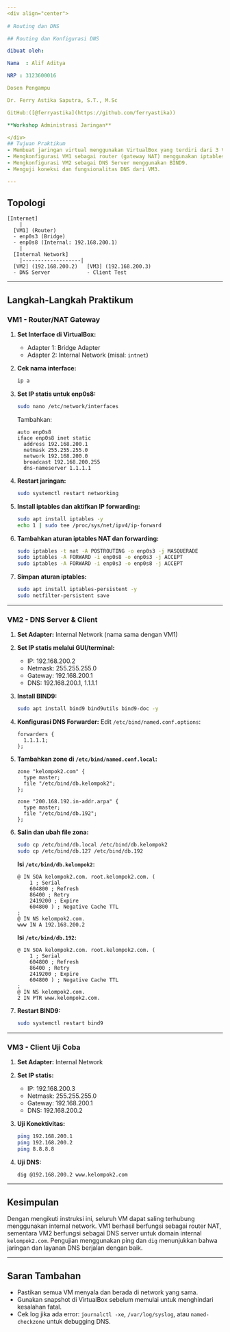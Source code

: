 ```yaml
---
<div align="center">
  
# Routing dan DNS

## Routing dan Konfigurasi DNS

dibuat oleh:

Nama  : Alif Aditya

NRP : 3123600016

Dosen Pengampu

Dr. Ferry Astika Saputra, S.T., M.Sc

GitHub:([@ferryastika](https://github.com/ferryastika))

**Workshop Administrasi Jaringan**

</div>
## Tujuan Praktikum
- Membuat jaringan virtual menggunakan VirtualBox yang terdiri dari 3 VM.
- Mengkonfigurasi VM1 sebagai router (gateway NAT) menggunakan iptables.
- Mengkonfigurasi VM2 sebagai DNS Server menggunakan BIND9.
- Menguji koneksi dan fungsionalitas DNS dari VM3.

---
```


## Topologi
```
[Internet]
    |
  [VM1] (Router)
  - enp0s3 (Bridge)
  - enp0s8 (Internal: 192.168.200.1)
    |
  [Internal Network]
    |-------------------|
  [VM2] (192.168.200.2)   [VM3] (192.168.200.3)
  - DNS Server            - Client Test
```

---

## Langkah-Langkah Praktikum

### **VM1 - Router/NAT Gateway**
1. **Set Interface di VirtualBox:**
   - Adapter 1: Bridge Adapter
   - Adapter 2: Internal Network (misal: `intnet`)

2. **Cek nama interface:**
   ```bash
   ip a
   ```

3. **Set IP statis untuk enp0s8:**
   ```bash
   sudo nano /etc/network/interfaces
   ```
   Tambahkan:
   ```
   auto enp0s8
   iface enp0s8 inet static
     address 192.168.200.1
     netmask 255.255.255.0
     network 192.168.200.0
     broadcast 192.168.200.255
     dns-nameserver 1.1.1.1
   ```

4. **Restart jaringan:**
   ```bash
   sudo systemctl restart networking
   ```

5. **Install iptables dan aktifkan IP forwarding:**
   ```bash
   sudo apt install iptables -y
   echo 1 | sudo tee /proc/sys/net/ipv4/ip-forward
   ```

6. **Tambahkan aturan iptables NAT dan forwarding:**
   ```bash
   sudo iptables -t nat -A POSTROUTING -o enp0s3 -j MASQUERADE
   sudo iptables -A FORWARD -i enp0s8 -o enp0s3 -j ACCEPT
   sudo iptables -A FORWARD -i enp0s3 -o enp0s8 -j ACCEPT
   ```

7. **Simpan aturan iptables:**
   ```bash
   sudo apt install iptables-persistent -y
   sudo netfilter-persistent save
   ```

---

### **VM2 - DNS Server & Client**
1. **Set Adapter:** Internal Network (nama sama dengan VM1)

2. **Set IP statis melalui GUI/terminal:**
   - IP: 192.168.200.2
   - Netmask: 255.255.255.0
   - Gateway: 192.168.200.1
   - DNS: 192.168.200.1, 1.1.1.1

3. **Install BIND9:**
   ```bash
   sudo apt install bind9 bind9utils bind9-doc -y
   ```

4. **Konfigurasi DNS Forwarder:**
   Edit `/etc/bind/named.conf.options`:
   ```
   forwarders {
     1.1.1.1;
   };
   ```

5. **Tambahkan zone di `/etc/bind/named.conf.local`:**
   ```
   zone "kelompok2.com" {
     type master;
     file "/etc/bind/db.kelompok2";
   };

   zone "200.168.192.in-addr.arpa" {
     type master;
     file "/etc/bind/db.192";
   };
   ```

6. **Salin dan ubah file zona:**
   ```bash
   sudo cp /etc/bind/db.local /etc/bind/db.kelompok2
   sudo cp /etc/bind/db.127 /etc/bind/db.192
   ```

   **Isi `/etc/bind/db.kelompok2`:**
   ```
   @ IN SOA kelompok2.com. root.kelompok2.com. (
       1 ; Serial
       604800 ; Refresh
       86400 ; Retry
       2419200 ; Expire
       604800 ) ; Negative Cache TTL
   ;
   @ IN NS kelompok2.com.
   www IN A 192.168.200.2
   ```

   **Isi `/etc/bind/db.192`:**
   ```
   @ IN SOA kelompok2.com. root.kelompok2.com. (
       1 ; Serial
       604800 ; Refresh
       86400 ; Retry
       2419200 ; Expire
       604800 ) ; Negative Cache TTL
   ;
   @ IN NS kelompok2.com.
   2 IN PTR www.kelompok2.com.
   ```

7. **Restart BIND9:**
   ```bash
   sudo systemctl restart bind9
   ```

---

### **VM3 - Client Uji Coba**
1. **Set Adapter:** Internal Network

2. **Set IP statis:**
   - IP: 192.168.200.3
   - Netmask: 255.255.255.0
   - Gateway: 192.168.200.1
   - DNS: 192.168.200.2

3. **Uji Konektivitas:**
   ```bash
   ping 192.168.200.1
   ping 192.168.200.2
   ping 8.8.8.8
   ```

4. **Uji DNS:**
   ```bash
   dig @192.168.200.2 www.kelompok2.com
   ```

---

## Kesimpulan
Dengan mengikuti instruksi ini, seluruh VM dapat saling terhubung menggunakan internal network. VM1 berhasil berfungsi sebagai router NAT, sementara VM2 berfungsi sebagai DNS server untuk domain internal `kelompok2.com`. Pengujian menggunakan ping dan `dig` menunjukkan bahwa jaringan dan layanan DNS berjalan dengan baik.

---

## Saran Tambahan
- Pastikan semua VM menyala dan berada di network yang sama.
- Gunakan snapshot di VirtualBox sebelum memulai untuk menghindari kesalahan fatal.
- Cek log jika ada error: `journalctl -xe`, `/var/log/syslog`, atau `named-checkzone` untuk debugging DNS.

